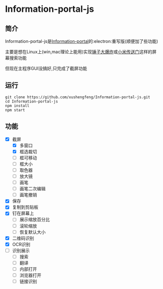 #  Information-portal-js

## 简介

Information-portal-js是[Information-portal](https://github.com/xushengfeng/Information-portal.git)的:electron:重写版(顺便加了些功能)

主要是想在Linux上(win,mac理论上能用)实现[锤子大爆炸](https://www.smartisan.com/pr/videos/bigbang-introduction)或[小米传送门](https://www.miui.com/zt/miui9/index.html)这样的屏幕搜索功能

但现在主程序GUI没搞好,只完成了截屏功能

## 运行

```shell
git clone https://github.com/xushengfeng/Information-portal-js.git
cd Information-portal-js
npm install
npm start
```

## 功能

- [x] 截屏
  - [x] 多窗口
  - [x] 框选裁切
  - [ ] 框可移动
  - [ ] 框大小
  - [ ] 取色器
  - [ ] 放大镜
  - [ ] 画笔
  - [ ] 画笔二次编辑
  - [ ] 画笔撤销
- [x] 保存
- [x] 复制到剪贴板
- [x] 钉在屏幕上
  - [ ] 展示缩放百分比
  - [ ] 滚轮缩放
  - [ ] 恢复默认大小
- [x] 二维码识别
- [x] OCR识别
- [ ] 识别展示
  - [ ] 搜索
  - [ ] 翻译
  - [ ] 内部打开
  - [ ] 浏览器打开
  - [ ] 链接识别
